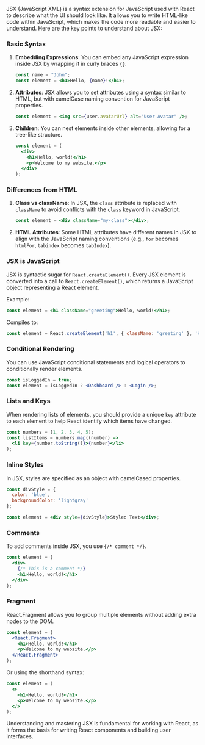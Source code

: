 JSX (JavaScript XML) is a syntax extension for JavaScript used with React to describe what the UI should look like. It allows you to write HTML-like code within JavaScript, which makes the code more readable and easier to understand. Here are the key points to understand about JSX:

### Basic Syntax

1. **Embedding Expressions**: You can embed any JavaScript expression inside JSX by wrapping it in curly braces `{}`.
    
    ```jsx
    const name = "John";
    const element = <h1>Hello, {name}!</h1>;
    
    ```
    
2. **Attributes**: JSX allows you to set attributes using a syntax similar to HTML, but with camelCase naming convention for JavaScript properties.
    
    ```jsx
    const element = <img src={user.avatarUrl} alt="User Avatar" />;
    
    ```
    
3. **Children**: You can nest elements inside other elements, allowing for a tree-like structure.
    
    ```jsx
    const element = (
      <div>
        <h1>Hello, world!</h1>
        <p>Welcome to my website.</p>
      </div>
    );
    
    ```
    

### Differences from HTML

1. **Class vs className**: In JSX, the `class` attribute is replaced with `className` to avoid conflicts with the `class` keyword in JavaScript.
    
    ```jsx
    const element = <div className="my-class"></div>;
    
    ```
    
2. **HTML Attributes**: Some HTML attributes have different names in JSX to align with the JavaScript naming conventions (e.g., `for` becomes `htmlFor`, `tabindex` becomes `tabIndex`).

### JSX is JavaScript

JSX is syntactic sugar for `React.createElement()`. Every JSX element is converted into a call to `React.createElement()`, which returns a JavaScript object representing a React element.

Example:

```jsx
const element = <h1 className="greeting">Hello, world!</h1>;

```

Compiles to:

```jsx
const element = React.createElement('h1', { className: 'greeting' }, 'Hello, world!');

```

### Conditional Rendering

You can use JavaScript conditional statements and logical operators to conditionally render elements.

```jsx
const isLoggedIn = true;
const element = isLoggedIn ? <Dashboard /> : <Login />;

```

### Lists and Keys

When rendering lists of elements, you should provide a unique `key` attribute to each element to help React identify which items have changed.

```jsx
const numbers = [1, 2, 3, 4, 5];
const listItems = numbers.map((number) =>
  <li key={number.toString()}>{number}</li>
);

```

### Inline Styles

In JSX, styles are specified as an object with camelCased properties.

```jsx
const divStyle = {
  color: 'blue',
  backgroundColor: 'lightgray'
};

const element = <div style={divStyle}>Styled Text</div>;

```

### Comments

To add comments inside JSX, you use `{/* comment */}`.

```jsx
const element = (
  <div>
    {/* This is a comment */}
    <h1>Hello, world!</h1>
  </div>
);

```

### Fragment

React.Fragment allows you to group multiple elements without adding extra nodes to the DOM.

```jsx
const element = (
  <React.Fragment>
    <h1>Hello, world!</h1>
    <p>Welcome to my website.</p>
  </React.Fragment>
);

```

Or using the shorthand syntax:

```jsx
const element = (
  <>
    <h1>Hello, world!</h1>
    <p>Welcome to my website.</p>
  </>
);

```

Understanding and mastering JSX is fundamental for working with React, as it forms the basis for writing React components and building user interfaces.